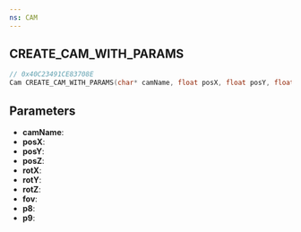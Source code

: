 ```yaml
---
ns: CAM
---
```

## CREATE_CAM_WITH_PARAMS

```c
// 0x40C23491CE83708E
Cam CREATE_CAM_WITH_PARAMS(char* camName, float posX, float posY, float posZ, float rotX, float rotY, float rotZ, float fov, BOOL p8, int p9);
```

## Parameters
* **camName**:
* **posX**:
* **posY**:
* **posZ**:
* **rotX**:
* **rotY**:
* **rotZ**:
* **fov**:
* **p8**:
* **p9**:
